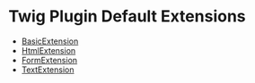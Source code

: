 Twig Plugin Default Extensions
==================================================

* [BasicExtension](basic.md)
* [HtmlExtension](html.md)
* [FormExtension](form.md)
* [TextExtension](text.md)